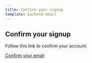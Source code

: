 ```yaml
---
title: Confirm your signup
template: backend-email
---
```


## Confirm your signup

Follow this link to confirm your account:

<a href='{{ .SiteURL }}/admin/#confirmation_token={{ .Token }}'>Confirm your email</a>